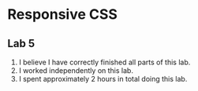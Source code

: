 # Responsive CSS

## Lab 5

1. I believe I have correctly finished all parts of this lab.
2. I worked independently on this lab.
3. I spent approximately 2 hours in total doing this lab.